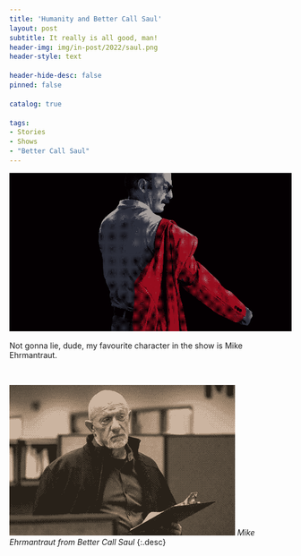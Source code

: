 ```yaml
---
title: 'Humanity and Better Call Saul'
layout: post
subtitle: It really is all good, man!
header-img: img/in-post/2022/saul.png
header-style: text

header-hide-desc: false
pinned: false

catalog: true

tags:
- Stories
- Shows
- "Better Call Saul"
---
```


![Gene becoming Saul again](/img/in-post/2022/saul.png)

Not gonna lie, dude, my favourite character in the show is Mike Ehrmantraut.

<br>

![Mike pretending to be a consultant](/img/in-post/2022/mike.png)
*Mike Ehrmantraut from Better Call Saul*
{:.desc}

